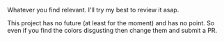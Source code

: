 Whatever you find relevant. I'll try my best to review it asap.

This project has no future (at least for the moment) and has no point.
So even if you find the colors disgusting then change them and submit a PR.

